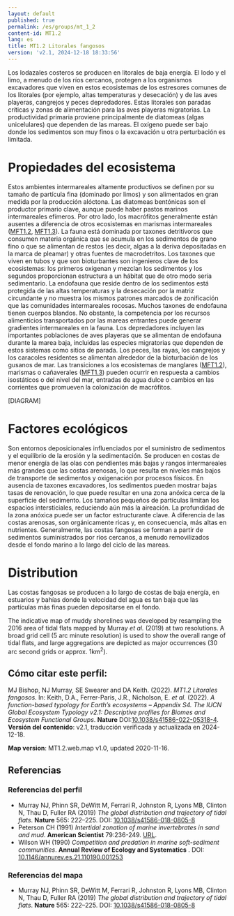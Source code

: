 ```yaml
---
layout: default
published: true
permalink: /es/groups/mt_1_2
content-id: MT1.2
lang: es
title: MT1.2 Litorales fangosos
version: 'v2.1, 2024-12-18 18:33:56'
---
```


Los lodazales costeros se producen en litorales de baja energía. El lodo y el limo, a menudo de los ríos cercanos, protegen a los organismos excavadores que viven en estos ecosistemas de los estresores comunes de los litorales (por ejemplo, altas temperaturas y desecación) y de las aves playeras, cangrejos y peces depredadores. Estas litorales son paradas críticas y zonas de alimentación para las aves playeras migratorias. La productividad primaria proviene principalmente de diatomeas (algas unicelulares) que dependen de las mareas. El oxígeno puede ser bajo donde los sedimentos son muy finos o la excavación u otra perturbación es limitada.

# Propiedades del ecosistema
 
Estos ambientes intermareales altamente productivos se definen por su tamaño de partícula fina (dominado por limos) y son alimentados en gran medida por la producción alóctona. Las diatomeas bentónicas son el productor primario clave, aunque puede haber pastos marinos intermareales efímeros. Por otro lado, los macrófitos generalmente están ausentes a diferencia de otros ecosistemas en marismas intermareales ([MFT1.2](/explore/groups/MFT1.2), [MFT1.3](/explore/groups/MFT1.3)). La fauna está dominada por taxones detritívoros que consumen materia orgánica que se acumula en los sedimentos de grano fino o que se alimentan de restos (es decir, algas a la deriva depositadas en la marca de pleamar) y otras fuentes de macrodetritos. Los taxones que viven en tubos y que son bioturbantes son ingenieros clave de los ecosistemas: los primeros oxigenan y mezclan los sedimentos y los segundos proporcionan estructura a un hábitat que de otro modo sería sedimentario. La endofauna que reside dentro de los sedimentos está protegida de las altas temperaturas y la desecación por la matriz circundante y no muestra los mismos patrones marcados de zonificación que las comunidades intermareales rocosas. Muchos taxones de endofauna tienen cuerpos blandos. No obstante, la competencia por los recursos alimenticios transportados por las mareas entrantes puede generar gradientes intermareales en la fauna. Los depredadores incluyen las importantes poblaciones de aves playeras que se alimentan de endofauna durante la marea baja, incluidas las especies migratorias que dependen de estos sistemas como sitios de parada. Los peces, las rayas, los cangrejos y los caracoles residentes se alimentan alrededor de la bioturbación de los gusanos de mar. Las transiciones a los ecosistemas de manglares ([MFT1.2](/explore/groups/MFT1.2)), marismas o cañaverales ([MFT1.3](/explore/groups/MFT1.3)) pueden ocurrir en respuesta a cambios isostáticos o del nivel del mar, entradas de agua dulce o cambios en las corrientes que promueven la colonización de macrófitos.

[DIAGRAM]

# Factores ecológicos
 
Son entornos deposicionales influenciados por el suministro de sedimentos y el equilibrio de la erosión y la sedimentación. Se producen en costas de menor energía de las olas con pendientes más bajas y rangos intermareales más grandes que las costas arenosas, lo que resulta en niveles más bajos de transporte de sedimentos y oxigenación por procesos físicos. En ausencia de taxones excavadores, los sedimentos pueden mostrar bajas tasas de renovación, lo que puede resultar en una zona anóxica cerca de la superficie del sedimento. Los tamaños pequeños de partículas limitan los espacios intersticiales, reduciendo aún más la aireación. La profundidad de la zona anóxica puede ser un factor estructurante clave. A diferencia de las costas arenosas, son orgánicamente ricas y, en consecuencia, más altas en nutrientes. Generalmente, las costas fangosas se forman a partir de sedimentos suministrados por ríos cercanos, a menudo removilizados desde el fondo marino a lo largo del ciclo de las mareas.
 
# Distribution
 
Las costas fangosas se producen a lo largo de costas de baja energía, en estuarios y bahías donde la velocidad del agua es tan baja que las partículas más finas pueden depositarse en el fondo.

The indicative map of muddy shorelines was developed by resampling the 2016 area of tidal flats mapped by Murray _et al._ (2019) at two resolutions. A broad grid cell (5 arc minute resolution) is used to show the overall range of tidal flats, and large aggregations are depicted as major occurrences (30 arc second grids or approx. 1km<sup>2</sup>).

## Cómo citar este perfil:

MJ Bishop, NJ Murray, SE Swearer and DA Keith. (2022). *MT1.2 Litorales fangosos*. In: Keith, D.A., Ferrer-Paris, J.R., Nicholson, E. *et al.* (2022). *A function-based typology for Earth’s ecosystems – Appendix S4. The IUCN Global Ecosystem Typology v2.1: Descriptive profiles for Biomes and Ecosystem Functional Groups*. **Nature** DOI:[10.1038/s41586-022-05318-4](https://doi.org/10.1038/s41586-022-05318-4).
**Versión del contenido**: v2.1, traducción verificada y actualizada en 2024-12-18.

**Map version**: MT1.2.web.map v1.0, updated 2020-11-16.

## Referencias

### Referencias del perfil
* Murray NJ, Phinn SR, DeWitt M, Ferrari R, Johnston R, Lyons MB, Clinton N, Thau D, Fuller RA  (2019) *The global distribution and trajectory of tidal flats*. **Nature** 565: 222–225. DOI: [10.1038/s41586-018-0805-8](http://doi.org/10.1038/s41586-018-0805-8)
* Peterson CH  (1991) *Intertidal zonation of marine invertebrates in sand and mud*. **American Scientist** 79:236-249. [URL](http://www.jstor.org/stable/29774371).
* Wilson WH  (1990) *Competition and predation in marine soft-sediment communities*. **Annual Review of Ecology and Systematics** . DOI: [10.1146/annurev.es.21.110190.001253](http://doi.org/10.1146/annurev.es.21.110190.001253)

### Referencias del mapa
* Murray NJ, Phinn SR, DeWitt M, Ferrari R, Johnston R, Lyons MB, Clinton N, Thau D, Fuller RA  (2019) *The global distribution and trajectory of tidal flats*. **Nature** 565: 222–225. DOI: [10.1038/s41586-018-0805-8](http://doi.org/10.1038/s41586-018-0805-8)
